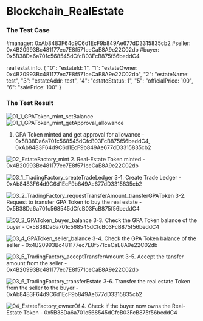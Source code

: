 # Blockchain_RealEstate

### The Test Case ###

#manager: 0xAb8483F64d9C6d1EcF9b849Ae677dD3315835cb2
#seller: 0x4B20993Bc481177ec7E8f571ceCaE8A9e22C02db
#buyer: 0x5B38Da6a701c568545dCfcB03FcB875f56beddC4

real estat info.
{
	"0": "estateId: 1",
	"1": "estateOwner: 0x4B20993Bc481177ec7E8f571ceCaE8A9e22C02db",
	"2": "estateName: test",
	"3": "estateAddr: test",
	"4": "estateStatus: 1",
	"5": "officialPrice: 100",
	"6": "salePrice: 100"
}

### The Test Result ###

![01_1_GPAToken_mint_setBalance](https://user-images.githubusercontent.com/42527020/190063828-aa620fc2-c409-4e97-8b1b-6be22becbee0.png)
![01_1_GPAToken_mint_getApproval_allowance](https://user-images.githubusercontent.com/42527020/190063800-4da131b5-ca67-4d3a-93f9-59dea0826250.png)
1. GPA Token minted and get approval for allowance - 0x5B38Da6a701c568545dCfcB03FcB875f56beddC4, 0xAb8483F64d9C6d1EcF9b849Ae677dD3315835cb2



![02_EstateFactory_mint](https://user-images.githubusercontent.com/42527020/190063881-3f0f3d52-b3c0-42d3-9a6e-d31a5abbfaf0.png)
2. Real-Estate Token minted - 0x4B20993Bc481177ec7E8f571ceCaE8A9e22C02db



![03_1_TradingFactory_createTradeLedger](https://user-images.githubusercontent.com/42527020/190063903-7f3320d3-5202-472b-a2b9-17bbbf966912.png)
3-1. Create Trade Ledger - 0xAb8483F64d9C6d1EcF9b849Ae677dD3315835cb2


![03_2_TradingFactory_requestTransferAmount_transferGPAToken](https://user-images.githubusercontent.com/42527020/190063931-25405bd4-126a-4b9e-9062-564f7d28ef9f.png)
3-2. Request to transfer GPA Token to buy the real estate - 0x5B38Da6a701c568545dCfcB03FcB875f56beddC4


![03_3_GPAToken_buyer_balance](https://user-images.githubusercontent.com/42527020/190063948-9a44a175-3813-434f-be4a-7b4cdfe63a45.png)
3-3. Check the GPA Token balance of the buyer - 0x5B38Da6a701c568545dCfcB03FcB875f56beddC4


![03_4_GPAToken_seller_balance](https://user-images.githubusercontent.com/42527020/190063987-63611960-16be-4e1a-a783-2e53e254ca89.png)
3-4. Check the GPA Token balance of the seller - 0x4B20993Bc481177ec7E8f571ceCaE8A9e22C02db


![03_5_TradingFactory_acceptTransferAmount](https://user-images.githubusercontent.com/42527020/190064007-ec6d074c-9699-42e4-8491-125b31967499.png)
3-5. Accept the tansfer amount from the seller - 0x4B20993Bc481177ec7E8f571ceCaE8A9e22C02db


![03_6_TradingFactory_transferEstate](https://user-images.githubusercontent.com/42527020/190064021-48dfc11d-bae3-4d35-a366-f290880fe5dc.png)
3-6. Transfer the real estate Token from the seller to the buyer - 0xAb8483F64d9C6d1EcF9b849Ae677dD3315835cb2


![04_EstateFactory_ownerOf](https://user-images.githubusercontent.com/42527020/190064037-80228f69-964b-454e-8a87-1f675081a038.png)
4. Check if the buyer now owns the Real-Estate Token - 0x5B38Da6a701c568545dCfcB03FcB875f56beddC4

